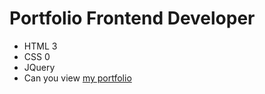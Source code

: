 # Portfolio Frontend Developer
- HTML 3
- CSS 0
- JQuery
- Can you view [my portfolio](https://valeriihaponov.github.io/Portfolio/)
